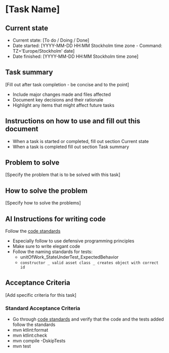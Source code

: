 # [Task Name]

## Current state
- Current state: [To do / Doing / Done]
- Date started: [YYYY-MM-DD HH:MM Stockholm time zone - Command: TZ='Europe/Stockholm' date]
- Date finished: [YYYY-MM-DD HH:MM Stockholm time zone]

## Task summary
[Fill out after task completion - be concise and to the point]
- Include major changes made and files affected
- Document key decisions and their rationale
- Highlight any items that might affect future tasks

## Instructions on how to use and fill out this document
- When a task is started or completed, fill out section Current state
- When a task is completed fill out section Task summary

## Problem to solve
[Specify the problem that is to be solved with this task]

## How to solve the problem
[Specify how to solve the problems]

## AI Instructions for writing code
Follow the [code standards](../code_standards/_index.md)
- Especially follow to use defensive programming principles
- Make sure to write elegant code
- Follow the naming standards for tests:
  - unitOfWork_StateUnderTest_ExpectedBehavior
  - `constructor _ valid asset class _ creates object with correct id`

## Acceptance Criteria
[Add specific criteria for this task]

### Standard Acceptance Criteria
- Go through [code standards](../code_standards/_index.md) and verify that the code and the tests added follow the standards
- mvn ktlint:format
- mvn ktlint:check
- mvn compile -DskipTests
- mvn test
